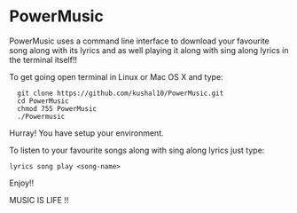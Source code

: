 # PowerMusic
PowerMusic uses a command line interface to download your favourite song along with its lyrics and as well playing it along with sing along lyrics in the terminal itself!!


To get going open terminal in Linux or Mac OS X and type:
      
      git clone https://github.com/kushal10/PowerMusic.git
      cd PowerMusic
      chmod 755 PowerMusic
      ./Powermusic

Hurray! You have setup your environment. 

To listen to your favourite songs along with sing along lyrics just type:

    lyrics song play <song-name>
    
Enjoy!!

MUSIC IS LIFE !!
